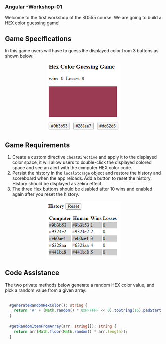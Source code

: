
### Angular -Workshop-01
Welcome to the first workshop of the SD555 course. We are going to build a HEX color guessing game!  
  
## Game Specifications
In this game users will have to guess the displayed color from 3 buttons as shown below:
<p align="center">
  <img src="./screenshot-01.png" />
</p>
  
## Game Requirements
1. Create a custom directive `CheatDirective` and apply it to the displayed color space, it will allow users to double-click the displayed colored space and see an alert with the computer HEX color code. 
2. Persist the history in the `localStorage` object and restore the history and scoreboard when the app reloads. Add a button to reset the history. History should be displayed as zebra effect.
3. The three Hex buttons should be disabled after 10 wins and enabled again after you reset the history.
  
<p align="center">
  <img src="./screenshot-02.png" />
</p>

## Code Assistance
The two private methods below generate a random HEX color value, and pick a random value from a given array:

```typescript

  #generateRandomHexColor(): string {
    return '#' + (Math.random() * 0xFFFFFF << 0).toString(16).padStart(6, '0');
  }
  
  #getRandomItemFromArray(arr: string[]): string {
    return arr[Math.floor(Math.random() * arr.length)];
  }
```



